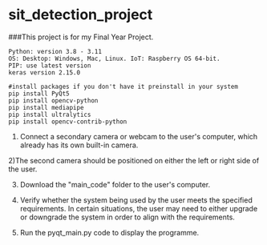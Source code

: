# sit_detection_project
###This project is for my Final Year Project.

    Python: version 3.8 - 3.11
    OS: Desktop: Windows, Mac, Linux. IoT: Raspberry OS 64-bit.
    PIP: use latest version
    keras version 2.15.0

    #install packages if you don't have it preinstall in your system
    pip install PyQt5
    pip install opencv-python
    pip install mediapipe
    pip install ultralytics
    pip install opencv-contrib-python

1) Connect a secondary camera or webcam to the user's computer, which already has its own built-in camera.

2)The second camera should be positioned on either the left or right side of the user.

3) Download the "main_code" folder to the user's computer.

4) Verify whether the system being used by the user meets the specified requirements. In certain situations, the user may need to either upgrade or downgrade the system in order to align with the requirements.

5) Run the pyqt_main.py code to display the programme.

